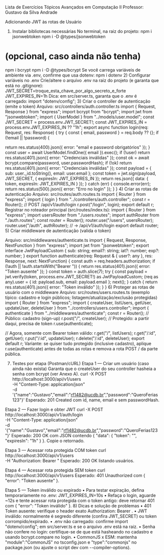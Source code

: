 Lista de Exercícios Tópicos Avançados em Computação II
Professor: Gustavo da Silva Andrade

Adicionando JWT às rotas de Usuário

1) Instalar bibliotecas necessárias
No terminal, na raiz do projeto:
npm i jsonwebtoken
npm i -D @types/jsonwebtoken
# (opcional, caso ainda não tenha)
npm i bcrypt
npm i -D @types/bcrypt
Se você carrega variáveis de ambiente via .env, confirme que usa dotenv:
npm i dotenv
2) Configurar variáveis no .env
Crie/altere o arquivo .env na raiz do projeto (e garanta que está no .gitignore):
JWT_SECRET=troque_esta_chave_por_algo_secreto_e_forte
JWT_EXPIRES_IN=1h
Dica: em src/server.ts, garanta que o .env é carregado:
import "dotenv/config";
3) Criar o controller de autenticação (emite o token)
Arquivo: src/controllers/auth.controller.ts
import { Request, Response } from "express";
import bcrypt from "bcrypt";
import jwt from "jsonwebtoken";
import { UserModel } from "../models/user.model";
const JWT_SECRET = process.env.JWT_SECRET!;
const JWT_EXPIRES_IN = process.env.JWT_EXPIRES_IN ?? "1h";
export async function login(req: Request, res: Response) {
try {
const { email, password } = req.body ?? {};
if (!email || !password) {

return res.status(400).json({ error: "email e password obrigatórios" });
}
const user = await UserModel.findOne({ email }).exec();
if (!user) return res.status(401).json({ error: "Credenciais inválidas" });
const ok = await bcrypt.compare(password, user.passwordHash);
if (!ok) return res.status(401).json({ error: "Credenciais inválidas" });
const payload = { sub: user._id.toString(), email: user.email };
const token = jwt.sign(payload, JWT_SECRET, { expiresIn: JWT_EXPIRES_IN });
return res.json({ data: { token, expiresIn: JWT_EXPIRES_IN } });
} catch (err) {
console.error(err);
return res.status(500).json({ error: "Erro no login" });
}
}
4) Criar as rotas de autenticação
Arquivo: src/routes/auth.routes.ts
import { Router } from "express";
import { login } from "../controllers/auth.controller";
const r = Router();
// POST /api/v1/auth/login
r.post("/login", login);
export default r;
Registrar no roteador principal (src/routes/index.ts):
import { Router } from "express";
import usersRouter from "./users.routes";
import authRouter from "./auth.routes";
const router = Router();
router.use("/users", usersRouter);
router.use("/auth", authRouter); // -> /api/v1/auth/login
export default router;
5) Criar middleware de autenticação (valida o token)

Arquivo: src/middlewares/authenticate.ts
import { Request, Response, NextFunction } from "express";
import jwt from "jsonwebtoken";
export interface JwtPayloadCustom {
sub: string;
email?: string;
iat?: number;
exp?: number;
}
export function authenticate(req: Request & { user?: any }, res: Response, next:
NextFunction) {
const auth = req.headers.authorization;
if (!auth || !auth.startsWith("Bearer ")) {
return res.status(401).json({ error: "Token ausente" });
}
const token = auth.slice(7);
try {
const payload = jwt.verify(token, process.env.JWT_SECRET!) as JwtPayloadCustom;
(req as any).user = { id: payload.sub, email: payload.email };
next();
} catch {
return res.status(401).json({ error: "Token inválido" });
}
}
6) Proteger as rotas de usuário com o middleware
Arquivo: src/routes/users.routes.ts (exemplo típico: cadastro e login públicos;
listagem/atualização/exclusão protegidas)
import { Router } from "express";
import { createUser, listUsers, getUser, updateUser, deleteUser } from
"../controllers/users.controller";
import { authenticate } from "../middlewares/authenticate";
const r = Router();
// Público: cadastro (sign-up)
r.post("/", createUser);
// Protegido: a partir daqui, precisa de token
r.use(authenticate);

// Agora, somente com Bearer token válido:
r.get("/", listUsers);
r.get("/:id", getUser);
r.put("/:id", updateUser);
r.delete("/:id", deleteUser);
export default r;
Variante: se quiser tudo protegido (inclusive cadastro), aplique
r.use(authenticate) antes de todas as rotas e remova a rota POST / da parte
pública.

7) Testes por etapa (Postman/cURL)
Etapa 1 — Criar um usuário (caso ainda não exista)
Garanta que o createUser do seu controller hasheia a senha com bcrypt (ver
Anexo A).
curl -X POST http://localhost:3000/api/v1/users \
-H "Content-Type: application/json" \
-d '{"name":"Gustavo","email":"rf1482@ucdb.br","password":"QueroFerias123"}'
Esperado: 201 Created com id, name, email e sem passwordHash.

Etapa 2 — Fazer login e obter JWT
curl -X POST http://localhost:3000/api/v1/auth/login \
-H "Content-Type: application/json" \
-d '{"name":"Gustavo","email":"rf1482@ucdb.br","password":"QueroFerias123"}'
Esperado: 200 OK com JSON contendo { "data": { "token": "<JWT>", "expiresIn": "1h" } }.
Copie o <JWT> retornado.

Etapa 3 — Acessar rota protegida COM token
curl http://localhost:3000/api/v1/users \
-H "Authorization: Bearer <JWT>"
Esperado: 200 OK listando usuários.

Etapa 4 — Acessar rota protegida SEM token
curl http://localhost:3000/api/v1/users
Esperado: 401 Unauthorized com { "error": "Token ausente" }.

Etapa 5 — Token inválido ou expirado
• Para testar expiração, defina temporariamente no .env:
JWT_EXPIRES_IN=10s
• Refaça o login, aguarde ~12s e tente acessar rota protegida com o token antigo:
deve retornar 401 com { "error": "Token inválido" }.
8) Dicas e solução de problemas
• 401 Token ausente: verifique o header exato Authorization: Bearer <token>.
• JWT inválido: normalmente é segredo diferente (confira JWT_SECRET) ou
token corrompido/expirado.
• .env não carregado: confirme import "dotenv/config"; em src/server.ts e se o
arquivo .env está na raiz.
• Senha não confere no login: certifique-se de que está hasheando no cadastro
e usando bcrypt.compare no login.
• CommonJS x ESM: mantenha "module":"CommonJS" no tsconfig.json e
"type":"commonjs" no package.json (ou ajuste o script dev com
--compiler-options).